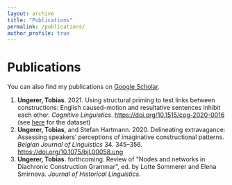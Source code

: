 ```yaml
---
layout: archive
title: "Publications"
permalink: /publications/
author_profile: true
---
```


Publications
======

You can also find my publications on <a href="https://scholar.google.com/citations?user=me00LWEAAAAJ&hl=en">Google Scholar</a>.

1. <b>Ungerer, Tobias</b>. 2021. Using structural priming to test links between constructions: English caused-motion and resultative sentences inhibit each other. <i>Cognitive Linguistics</i>. <a href="https://doi.org/10.1515/cog-2020-0016">https://doi.org/10.1515/cog-2020-0016</a> (see <a href="https://doi.org/10.18710/2YJITD">here</a> for the dataset)
1. <b>Ungerer, Tobias</b>, and Stefan Hartmann. 2020. Delineating extravagance: Assessing speakers’ perceptions of imaginative constructional patterns. <i>Belgian Journal of Linguistics</i> 34. 345–356. <a href="https://doi.org/10.1075/bjl.00058.ung">https://doi.org/10.1075/bjl.00058.ung</a>
1. <b>Ungerer, Tobias</b>. forthcoming. Review of "Nodes and networks in Diachronic Construction Grammar", ed. by Lotte Sommerer and Elena Smirnova. <i>Journal of Historical Linguistics</i>.





